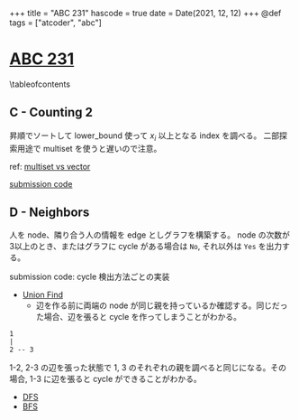 +++
title = "ABC 231"
hascode = true
date = Date(2021, 12, 12)
+++
@def tags = ["atcoder", "abc"]

# [ABC 231](https://atcoder.jp/contests/abc231)

\tableofcontents

## C - Counting 2

昇順でソートして lower_bound 使って $x_i$ 以上となる index を調べる。
二部探索用途で multiset を使うと遅いので注意。

ref: [multiset vs vector](/tips#multiset_vs_vector)

[submission code](https://atcoder.jp/contests/abc231/submissions/27824995)

## D - Neighbors


人を node、隣り合う人の情報を edge としグラフを構築する。
node の次数が3以上のとき、またはグラフに cycle がある場合は `No`, それ以外は `Yes`  を出力する。

submission code: cycle 検出方法ごとの実装
- [Union Find](https://atcoder.jp/contests/abc231/submissions/27860144)
  - 辺を作る前に両端の node が同じ親を持っているか確認する。同じだった場合、辺を張ると cycle を作ってしまうことがわかる。

```
1
|
2 -- 3
```

1-2, 2-3 の辺を張った状態で 1, 3 のそれぞれの親を調べると同じになる。その場合, 1-3  に辺を張ると cycle ができることがわかる。

- [DFS](https://atcoder.jp/contests/abc231/submissions/27832128)
- [BFS](https://atcoder.jp/contests/abc231/submissions/27860233)
